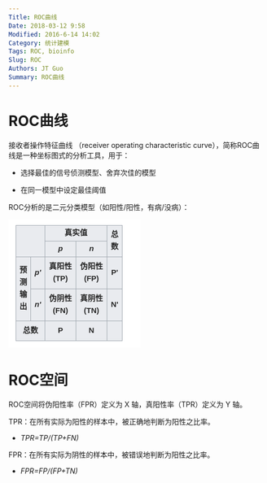 ```yaml
---
Title: ROC曲线
Date: 2018-03-12 9:58
Modified: 2016-6-14 14:02
Category: 统计建模
Tags: ROC, bioinfo
Slug: ROC
Authors: JT Guo
Summary: ROC曲线
---
```


# ROC曲线

接收者操作特征曲线 （receiver operating characteristic curve），简称ROC曲线是一种坐标图式的分析工具，用于：

+ 选择最佳的信号侦测模型、舍弃次佳的模型

+ 在同一模型中设定最佳阈值

ROC分析的是二元分类模型（如阳性/阳性，有病/没病）：

![ROC1](./images/ROC1.png)

# ROC空间

ROC空间将伪阳性率（FPR）定义为 X 轴，真阳性率（TPR）定义为 Y 轴。

TPR：在所有实际为阳性的样本中，被正确地判断为阳性之比率。

+ *TPR=TP/(TP+FN)*

FPR：在所有实际为阴性的样本中，被错误地判断为阳性之比率。

+ *FPR=FP/(FP+TN)*
